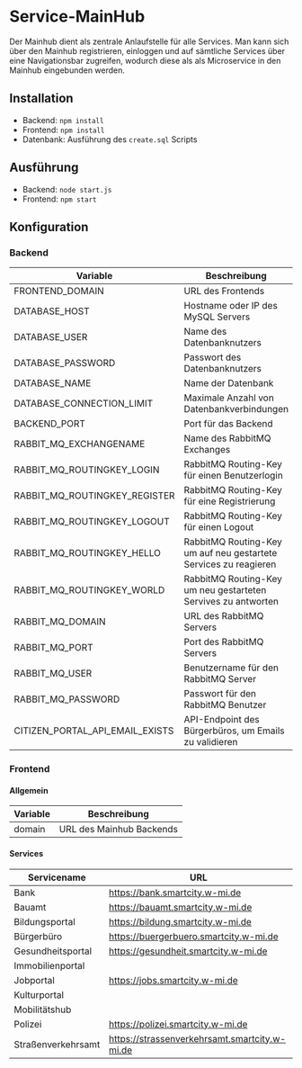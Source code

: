 # Service-MainHub
Der Mainhub dient als zentrale Anlaufstelle für alle Services. Man kann sich über den Mainhub registrieren, einloggen und auf sämtliche Services über eine Navigationsbar zugreifen,
wodurch diese als als Microservice in den Mainhub eingebunden werden.

## Installation
- Backend: `npm install`
- Frontend: `npm install`
- Datenbank: Ausführung des `create.sql` Scripts

## Ausführung
- Backend: `node start.js`
- Frontend: `npm start`

## Konfiguration
### Backend
|Variable|Beschreibung|
|---|---|
|FRONTEND_DOMAIN|URL des Frontends|
|DATABASE_HOST|Hostname oder IP des MySQL Servers|                 
|DATABASE_USER|Name des Datenbanknutzers| 
|DATABASE_PASSWORD|Passwort des Datenbanknutzers|
|DATABASE_NAME|Name der Datenbank|
|DATABASE_CONNECTION_LIMIT|Maximale Anzahl von Datenbankverbindungen|
|BACKEND_PORT|Port für das Backend|
|RABBIT_MQ_EXCHANGENAME|Name des RabbitMQ Exchanges|
|RABBIT_MQ_ROUTINGKEY_LOGIN|RabbitMQ Routing-Key für einen Benutzerlogin|
|RABBIT_MQ_ROUTINGKEY_REGISTER|RabbitMQ Routing-Key für eine Registrierung|
|RABBIT_MQ_ROUTINGKEY_LOGOUT|RabbitMQ Routing-Key für einen Logout|
|RABBIT_MQ_ROUTINGKEY_HELLO|RabbitMQ Routing-Key um auf neu gestartete Services zu reagieren|
|RABBIT_MQ_ROUTINGKEY_WORLD|RabbitMQ Routing-Key um neu gestarteten Servives zu antworten|
|RABBIT_MQ_DOMAIN|URL des RabbitMQ Servers|
|RABBIT_MQ_PORT|Port des RabbitMQ Servers|
|RABBIT_MQ_USER|Benutzername für den RabbitMQ Server|
|RABBIT_MQ_PASSWORD|Passwort für den RabbitMQ Benutzer|
|CITIZEN_PORTAL_API_EMAIL_EXISTS|API-Endpoint des Bürgerbüros, um Emails zu validieren|
### Frontend
#### Allgemein
|Variable|Beschreibung|
|---|---|
|domain|URL des Mainhub Backends|
#### Services
|Servicename|URL|
|---|---|
|Bank|https://bank.smartcity.w-mi.de|
|Bauamt|https://bauamt.smartcity.w-mi.de|
|Bildungsportal|https://bildung.smartcity.w-mi.de|
|Bürgerbüro|https://buergerbuero.smartcity.w-mi.de|
|Gesundheitsportal|https://gesundheit.smartcity.w-mi.de|
|Immobilienportal||
|Jobportal|https://jobs.smartcity.w-mi.de|
|Kulturportal||
|Mobilitätshub||
|Polizei|https://polizei.smartcity.w-mi.de|
|Straßenverkehrsamt|https://strassenverkehrsamt.smartcity.w-mi.de|